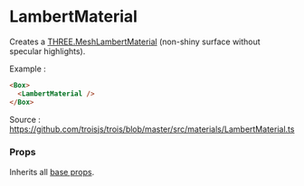 # LambertMaterial

Creates a [THREE.MeshLambertMaterial](https://threejs.org/docs/#api/en/materials/MeshLambertMaterial) (non-shiny surface without specular highlights).

Example :

```html
<Box>
  <LambertMaterial />
</Box>
```

Source : https://github.com/troisjs/trois/blob/master/src/materials/LambertMaterial.ts

### Props

Inherits all [base props](./#props).
